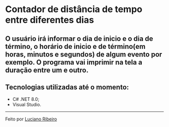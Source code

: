 # Contador de distância de tempo entre diferentes dias

## O usuário irá informar o dia de inicio e o dia de término, o horário de inicio e  de término(em horas, minutos e segundos) de algum evento por exemplo. O programa vai imprimir na tela a duração entre um e outro.

## Tecnologias utilizadas até o momento:

 - C# .NET 8.0;
 - Visual Studio.

---
Feito por [Luciano Ribeiro](https://github.com/LucianoR8)
